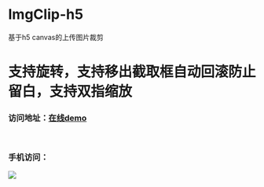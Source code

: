 # ImgClip-h5
基于h5 canvas的上传图片裁剪


支持旋转，支持移出截取框自动回滚防止留白，支持双指缩放
=====

### 访问地址：[在线demo](http://duooduo.github.io/ImgClip-h5/)
 
### 手机访问：
![](http://qrapi.cli.im/qr?data=http%253A%252F%252Fduooduo.github.io%252FImgClip-h5%252Findex.html&level=H&transparent=false&bgcolor=%23ffffff&forecolor=%23855fa8&blockpixel=12&marginblock=1&logourl=&size=280&kid=cliim&key=eb021983a62d84e5dca4c2a9a96339b9)  
